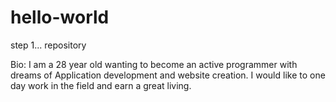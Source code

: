 # hello-world
step 1... repository

Bio: I am a 28 year old wanting to become an active programmer with dreams of Application development and website creation. I would like to one day work in the field and earn a great living.
